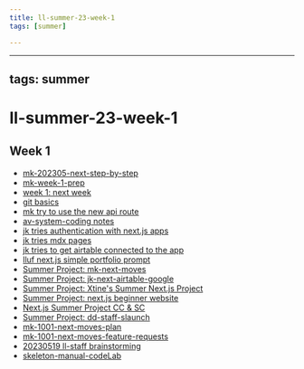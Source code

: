 ```yaml
---
title: ll-summer-23-week-1
tags: [summer]

---
```


---
tags: summer
---
ll-summer-23-week-1
===

Week 1
---
* [mk-202305-next-step-by-step](/YxYI19J7SSqNpIUZbYUwTA)
* [mk-week-1-prep](/tGoC3H4lQCWityjYh3eq4Q)
* [week 1: next week](/d4aeiOWvQZahufJUn-IwuQ)
* [git basics](/ikVAcx-yT3WJTOm6yje30A)
* [mk try to use the new api route](/FFjmyKnwQS-OtQWZISAu1w)
* [av-system-coding notes](/9aGPqHd2RZC5Zel76VxUhg)
* [jk tries authentication with next.js apps](/O_Ia0XXwREysYWPX0NGWsQ)
* [jk tries mdx pages](/xwDKj_xdR-y3MA6t4xsn8g)
* [jk tries to get airtable connected to the app](/9LfPxOjVRSSb4D603iLfLA)
* [lluf next.js simple portfolio prompt](/yb0TsMm2Toq6ytFWiz7SrA)
* [Summer Project: mk-next-moves](/5oAbeYOHTJSXiuBkphrXHg)
* [Summer Project: jk-next-airtable-google](/9LQLLiZ1RZuh9BCqN3AKHQ)
* [Summer Project: Xtine's Summer Next.js Project](/DLXZQ-NuSvGrvQdj9yjeEg)
* [Summer Project: next.js beginner website](/6ZptyfS8TXmmmbNQNPQZKA)
* [Next.js Summer Project CC & SC](/xbW-mq_tSTS6KjNJEHmp-Q)
* [Summer Project: dd-staff-slaunch](/IZPCgRh-Sh-X6bBW41c3PA)
* [mk-1001-next-moves-plan](/zh1UlxKZQGqVwBPPHYQSEA)
* [mk-1001-next-moves-feature-requests](/g2HPHb_XTmuJYBOSY4XXeg)
* [20230519 ll-staff brainstorming](/-5D-RtiBTFCs_1roeqg02Q)
* [skeleton-manual-codeLab](/sU3MRIs5Tr6omzz3gLr0Mg)
